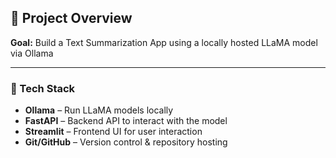 ## 📝 Project Overview

**Goal:** Build a Text Summarization App using a locally hosted LLaMA model via Ollama

---

### 🧰 Tech Stack

- **Ollama** – Run LLaMA models locally
- **FastAPI** – Backend API to interact with the model
- **Streamlit** – Frontend UI for user interaction
- **Git/GitHub** – Version control & repository hosting

